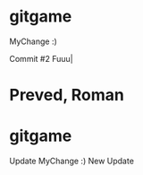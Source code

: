 gitgame
=======
MyChange :)










Commit #2
Fuuu|

Preved, Roman
=======
gitgame
=======
Update MyChange :)
New Update
